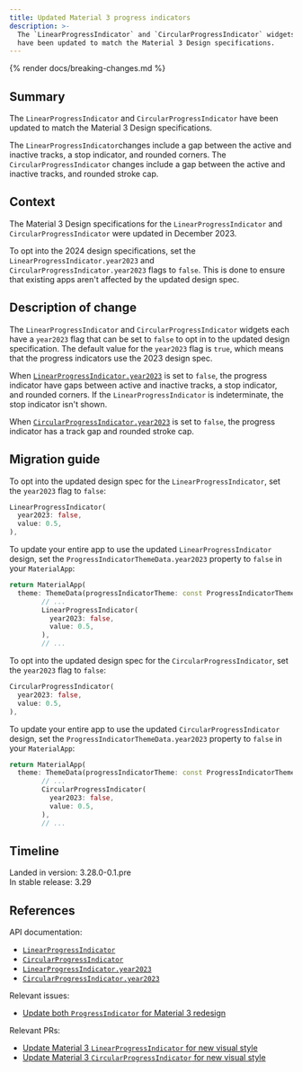 ```yaml
---
title: Updated Material 3 progress indicators
description: >-
  The `LinearProgressIndicator` and `CircularProgressIndicator` widgets
  have been updated to match the Material 3 Design specifications.
---
```


{% render docs/breaking-changes.md %}

## Summary

The `LinearProgressIndicator` and `CircularProgressIndicator` have
been updated to match the Material 3 Design specifications.

The `LinearProgressIndicator`changes include a gap between
the active and inactive tracks, a stop indicator, and rounded corners.
The `CircularProgressIndicator` changes include a gap between
the active and inactive tracks, and rounded stroke cap.

## Context

The Material 3 Design specifications for the `LinearProgressIndicator` and
`CircularProgressIndicator` were updated in December 2023.

To opt into the 2024 design specifications,
set the `LinearProgressIndicator.year2023` and
`CircularProgressIndicator.year2023` flags to `false`.
This is done to ensure that existing apps aren't affected by
the updated design spec.

## Description of change

The `LinearProgressIndicator` and `CircularProgressIndicator` widgets each
have a `year2023` flag that can be set to `false` to
opt in to the updated design specification.
The default value for the `year2023` flag is `true`, which means that
the progress indicators use the 2023 design spec.

When [`LinearProgressIndicator.year2023`][] is set to `false`,
the progress indicator have gaps between active and inactive tracks,
a stop indicator, and rounded corners.
If the `LinearProgressIndicator` is indeterminate,
the stop indicator isn't shown.

When [`CircularProgressIndicator.year2023`][] is set to `false`,
the progress indicator has a track gap and rounded stroke cap.

## Migration guide

To opt into the updated design spec for the `LinearProgressIndicator`,
set the `year2023` flag to `false`:

```dart highlightLines=2
LinearProgressIndicator(
  year2023: false,
  value: 0.5,
),
```

To update your entire app to use the updated `LinearProgressIndicator` design,
set the `ProgressIndicatorThemeData.year2023` property to `false` in your
`MaterialApp`:

```dart highlightLines=2
return MaterialApp(
  theme: ThemeData(progressIndicatorTheme: const ProgressIndicatorThemeData(year2023: false)),
        // ...
        LinearProgressIndicator(
          year2023: false,
          value: 0.5,
        ),
        // ...
```

To opt into the updated design spec for the `CircularProgressIndicator`,
set the `year2023` flag to `false`:

```dart highlightLines=2
CircularProgressIndicator(
  year2023: false,
  value: 0.5,
),
```

To update your entire app to use the updated `CircularProgressIndicator` design,
set the `ProgressIndicatorThemeData.year2023` property to `false` in your
`MaterialApp`:

```dart highlightLines=2
return MaterialApp(
  theme: ThemeData(progressIndicatorTheme: const ProgressIndicatorThemeData(year2023: false)),
        // ...
        CircularProgressIndicator(
          year2023: false,
          value: 0.5,
        ),
        // ...
```

## Timeline

Landed in version: 3.28.0-0.1.pre<br>
In stable release: 3.29

## References

API documentation:

- [`LinearProgressIndicator`][]
- [`CircularProgressIndicator`][]
- [`LinearProgressIndicator.year2023`][]
- [`CircularProgressIndicator.year2023`][]

Relevant issues:

- [Update both `ProgressIndicator` for Material 3 redesign][]

Relevant PRs:

- [Update Material 3 `LinearProgressIndicator` for new visual style][]
- [Update Material 3 `CircularProgressIndicator` for new visual style][]

[`LinearProgressIndicator`]: {{site.main-api}}/flutter/material/LinearProgressIndicator-class.html
[`CircularProgressIndicator`]: {{site.main-api}}/flutter/material/CircularProgressIndicator-class.html
[`LinearProgressIndicator.year2023`]: {{site.main-api}}/flutter/material/LinearProgressIndicator/year2023.html
[`CircularProgressIndicator.year2023`]: {{site.main-api}}/flutter/material/CircularProgressIndicator/year2023.html
[Update both `ProgressIndicator` for Material 3 redesign]: {{site.repo.flutter}}/issues/141340
[Update Material 3 `LinearProgressIndicator` for new visual style]: {{site.repo.flutter}}/pull/154817
[Update Material 3 `CircularProgressIndicator` for new visual style]: {{site.repo.flutter}}/pull/158104
